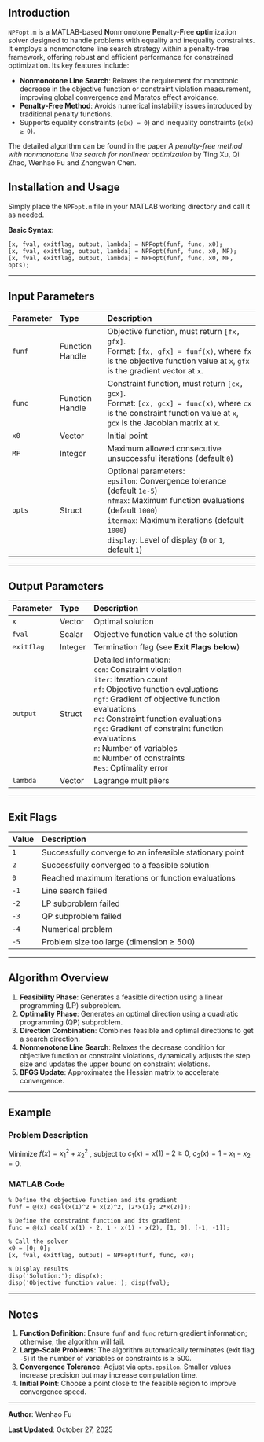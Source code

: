 ## Introduction

`NPFopt.m` is a MATLAB-based **N**onmonotone **P**enalty-**F**ree **opt**imization solver designed to handle problems with equality and inequality constraints. It employs a nonmonotone line search strategy within a penalty-free framework, offering robust and efficient performance for constrained optimization. Its key features include:

- **Nonmonotone Line Search**: Relaxes the requirement for monotonic decrease in the objective function or constraint violation measurement, improving global convergence and Maratos effect avoidance. 
- **Penalty-Free Method**: Avoids numerical instability issues introduced by traditional penalty functions.
- Supports equality constraints (`c(x) = 0`) and inequality constraints (`c(x) ≥ 0`).

The detailed algorithm can be found in the paper  *A penalty-free method with nonmonotone line search for nonlinear optimization* by Ting Xu, Qi Zhao, Wenhao Fu and Zhongwen Chen.

## Installation and Usage

Simply place the `NPFopt.m` file in your MATLAB working directory and call it as needed.

**Basic Syntax**:

```
[x, fval, exitflag, output, lambda] = NPFopt(funf, func, x0);
[x, fval, exitflag, output, lambda] = NPFopt(funf, func, x0, MF);
[x, fval, exitflag, output, lambda] = NPFopt(funf, func, x0, MF, opts);
```

------

## Input Parameters

| Parameter  | Type            | Description                                                  |
| :--------- | :-------------- | :----------------------------------------------------------- |
| `funf`     | Function Handle | Objective function, must return `[fx, gfx]`.<br />Format: `[fx, gfx] = funf(x)`, where `fx` is the objective function value at `x`, `gfx` is the gradient vector at `x`. |
| `func`     | Function Handle | Constraint function, must return `[cx, gcx]`.<br />Format: `[cx, gcx] = func(x)`, where `cx` is the constraint function value at `x`, `gcx` is the Jacobian matrix at `x`. |
| `x0`       | Vector          | Initial point                                                |
| `MF`       | Integer         | Maximum allowed consecutive unsuccessful iterations (default `0`) |
| `opts`     | Struct          | Optional parameters:<br /> `epsilon`: Convergence tolerance (default `1e-5`)<br /> `nfmax`: Maximum function evaluations (default `1000`) <br /> `itermax`: Maximum iterations (default `1000`) <br /> `display`: Level of display (`0` or `1`, default `1`) |

------

## Output Parameters

| Parameter  | Type    | Description                                                  |
| :--------- | :------ | :----------------------------------------------------------- |
| `x`        | Vector  | Optimal solution                                             |
| `fval`     | Scalar  | Objective function value at the solution                     |
| `exitflag` | Integer | Termination flag (see **Exit Flags below**)                  |
| `output`   | Struct  | Detailed information:<br /> `con`: Constraint violation <br />`iter`: Iteration count<br /> `nf`: Objective function evaluations <br />`ngf`: Gradient of objective function evaluations<br /> `nc`: Constraint function evaluations <br />`ngc`: Gradient of constraint function evaluations<br />`n`: Number of variables<br />`m`: Number of constraints<br />`Res`: Optimality error |
| `lambda`   | Vector  | Lagrange multipliers                                         |

------

## Exit Flags

| Value | Description                                             |
| :---- | :------------------------------------------------------ |
| `1`   | Successfully converge to an infeasible stationary point |
| `2`   | Successfully converged to a feasible solution           |
| `0`   | Reached maximum iterations or function evaluations      |
| `-1`  | Line search failed                                      |
| `-2`  | LP subproblem failed                                    |
| `-3`  | QP subproblem failed                                    |
| `-4`  | Numerical problem                                       |
| `-5`  | Problem size too large (dimension ≥ 500)                |

------

## Algorithm Overview

1. **Feasibility Phase**: Generates a feasible direction using a linear programming (LP) subproblem.
2. **Optimality Phase**: Generates an optimal direction using a quadratic programming (QP) subproblem.
3. **Direction Combination**: Combines feasible and optimal directions to get a search direction.
4. **Nonmonotone Line Search**: Relaxes the decrease condition for objective function or constraint violations, dynamically adjusts the step size and updates the upper bound on constraint violations.
5. **BFGS Update**: Approximates the Hessian matrix to accelerate convergence.

------



## Example

### Problem Description

Minimize $f(x)=x_1^2+x_2^2$   , subject to $c_1(x)=x(1) - 2\ge0$, $c_2(x)=1-x_1-x_2=0$.

### MATLAB Code

```
% Define the objective function and its gradient
funf = @(x) deal(x(1)^2 + x(2)^2, [2*x(1); 2*x(2)]);

% Define the constraint function and its gradient
func = @(x) deal( x(1) - 2, 1 - x(1) - x(2), [1, 0], [-1, -1]);

% Call the solver
x0 = [0; 0];
[x, fval, exitflag, output] = NPFopt(funf, func, x0);

% Display results
disp('Solution:'); disp(x);
disp('Objective function value:'); disp(fval);
```

------

## Notes

1. **Function Definition**: Ensure `funf` and `func` return gradient information; otherwise, the algorithm will fail.
2. **Large-Scale Problems**: The algorithm automatically terminates (exit flag `-5`) if the number of variables or constraints is ≥ 500.
3. **Convergence Tolerance**: Adjust via `opts.epsilon`. Smaller values increase precision but may increase computation time.
4. **Initial Point**: Choose a point close to the feasible region to improve convergence speed.

------



**Author**: Wenhao Fu

**Last Updated**: October 27, 2025

